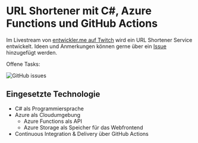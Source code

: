 # URL Shortener mit C#, Azure Functions und GitHub Actions

Im Livestream von [entwickler.me auf Twitch](http://www.twitch.tv/entwickler.me) wird ein URL Shortener Service entwickelt.
Ideen und Anmerkungen können gerne über ein [Issue](https://github.com/entwicklerMe/tw-az-url-shortener-with-csharp/issues) hinzugefügt werden. 

Offene Tasks: 

![GitHub issues](https://img.shields.io/github/issues/entwicklerme/tw-az-url-shortener-with-csharp)

## Eingesetzte Technologie

* C# als Programmiersprache
* Azure als Cloudumgebung
    * Azure Functions als API
    * Azure Storage als Speicher für das Webfrontend
* Continuous Integration & Delivery über GitHub Actions
